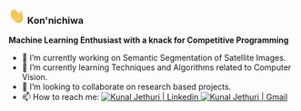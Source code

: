 ### <img src="https://github.com/adityak2920/adityak2920/blob/master/assets/Hi.gif" width="29px"> Kon'nichiwa



<b> Machine Learning Enthusiast with a knack for Competitive Programming </b> 
- 🔭 I’m currently working on Semantic Segmentation of Satellite Images.
- 🌱 I’m currently learning Techniques and Algorithms related to Computer Vision.
- 👯 I’m looking to collaborate on research based projects.
- 📫 How to reach me: <a href="https://www.linkedin.com/in/kunal-jethuri-900a85181/">
    <img align="justify" alt="Kunal Jethuri | Linkedin" width="24px" src="https://cdn.iconscout.com/icon/free/png-256/linkedin-2662666-2213265.png" />
  </a>
   <a href="mailto:kunal.jethuri@gmail.com">
    <img align="justify" alt="Kunal Jethuri | Gmail" width="26px" src="https://upload.wikimedia.org/wikipedia/commons/thumb/a/ab/Gmail_Icon.svg/1280px-Gmail_Icon.svg.png" />
  </a>
  
<!--
- 🤔 I’m looking for help with ...
- 💬 Ask me about ...
- 📫 How to reach me: ...
- 😄 Pronouns: ...
- ⚡ Fun fact: ...
-->
